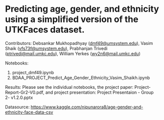 # Predicting age, gender, and ethnicity using a simplified version of the UTKFaces dataset.

Contributors: Debsankar Mukhopadhyay (dmf49@umsystem.edu), Vasim Shaik (vfs73f@umsystem.edu), Prabhanjan Trivedi (ptrivedi@mail.umkc.edu), William Yerkes (wy2n6@mail.umkc.edu)

Notebooks: 
1. project_dmf49.ipynb
2. BDAA_PROJECT_Predict_Age_Gender_Ethnicity_Vasim_Shaikh.ipynb

Results:
Please see the individual notebooks,  the project paper: Project-Report-Gr2-V0.pdf, and project presentation: Project Presentaion - Group 2- v1.2.0.pptx

Datasource: https://www.kaggle.com/nipunarora8/age-gender-and-ethnicity-face-data-csv
